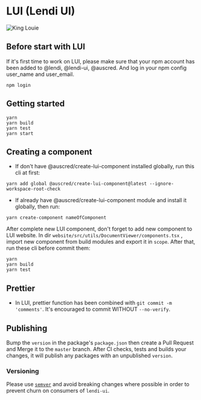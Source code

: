 # LUI (Lendi UI)

![King Louie](https://vignette.wikia.nocookie.net/ryans-funny-parts/images/7/71/King-louie.jpg/revision/latest?cb=20160613001549)

## Before start with LUI

If it's first time to work on LUI, please make sure that your npm account has been added to @lendi, @lendi-ui, @auscred. And log in your npm config user_name and user_email.

```
npm login
```

## Getting started

```
yarn
yarn build
yarn test
yarn start
```

## Creating a component

- If don't have @auscred/create-lui-component installed globally, run this cli at first:

```
yarn add global @auscred/create-lui-component@latest --ignore-workspace-root-check
```

- If already have @auscred/create-lui-component module and install it globally, then run:

```
yarn create-component nameOfComponent
```

After complete new LUI component, don't forget to add new component to LUI website. In dir `website/src/utils/DocumentViewer/components.tsx` , import new component from build modules and export it in `scope`. After that, run these cli before commit them:

```
yarn
yarn build
yarn test
```

## Prettier

- In LUI, prettier function has been combined with `git commit -m 'comments'`. It's encouraged to commit WITHOUT `--no-verify`.

## Publishing

Bump the `version` in the package's `package.json` then create a Pull Request and Merge it to the `master` branch. After CI checks, tests and builds your changes, it will publish any packages with an unpublished `version`.

### Versioning

Please use [`semver`](https://semver.org/) and avoid breaking changes where possible in order to prevent churn on consumers of `lendi-ui`.

